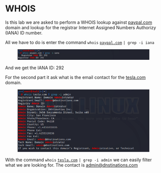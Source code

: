 # WHOIS

Is this lab we are asked to perform a WHOIS lookup against [paypal.com](http://paypal.com) domain and lookup for the registrar Internet Assigned Numbers Authorizy (IANA) ID number.

All we have to do is enter the command `whois` [`paypal.com`](http://paypal.com/) `| grep -i iana`

<figure><img src="../../.gitbook/assets/Screenshot 2024-03-17 222306.png" alt=""><figcaption></figcaption></figure>

And we get the IANA ID: 292

For the second part it ask what is the email contact for the [tesla.com](http://tesla.com/) domain.

<figure><img src="../../.gitbook/assets/Screenshot 2024-03-17 222713.png" alt=""><figcaption></figcaption></figure>

With the command `whois` [`tesla.com`](http://tesla.com/) `| grep -i admin` we can easily filter what we are looking for. The contact is [admin@dnstinations.com](mailto:admin@dnstinations.com)

